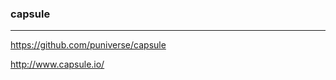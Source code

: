 ### capsule
---
https://github.com/puniverse/capsule

http://www.capsule.io/

```java


```

```
```

```
```


